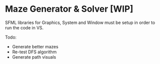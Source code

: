 # Maze Generator & Solver [WIP]
SFML libraries for Graphics, System and Window must be setup in order to run the code in VS.

Todo:
- Generate better mazes
- Re-test DFS algorithm
- Generate path visuals
